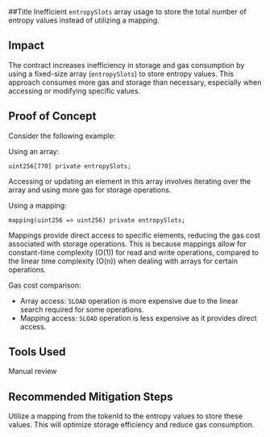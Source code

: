 ##Title 
Inefficient `entropySlots` array usage to store the total number of entropy values instead of utilizing a mapping.

## Impact
The contract increases inefficiency in storage and gas consumption by using a fixed-size array (`entropySlots`) to store entropy values. This approach consumes more gas and storage than necessary, especially when accessing or modifying specific values.


## Proof of Concept
Consider the following example:

Using an array:
```solidity
uint256[770] private entropySlots;
```
Accessing or updating an element in this array involves iterating over the array and using more gas for storage operations.

Using a mapping:
```solidity
mapping(uint256 => uint256) private entropySlots;
```
Mappings provide direct access to specific elements, reducing the gas cost associated with storage operations. This is because mappings allow for constant-time complexity (O(1)) for read and write operations, compared to the linear time complexity (O(n)) when dealing with arrays for certain operations.

Gas cost comparison:
- Array access: `SLOAD` operation is more expensive due to the linear search required for some operations.
- Mapping access: `SLOAD` operation is less expensive as it provides direct access.


## Tools Used
Manual review

## Recommended Mitigation Steps
Utilize a mapping from the tokenId to the entropy values to store these values. This will optimize storage efficiency and reduce gas consumption.
